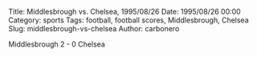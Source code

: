 Title: Middlesbrough vs. Chelsea, 1995/08/26
Date: 1995/08/26 00:00
Category: sports
Tags: football, football scores, Middlesbrough, Chelsea
Slug: middlesbrough-vs-chelsea
Author: carbonero


Middlesbrough 2 - 0 Chelsea

